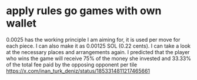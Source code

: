 # apply rules go games with own wallet
0.0025 has the working principle I am aiming for, it is used per move for each piece. 
I can also make it as 0.00125 SOL (0.22 cents). I can take a look at the necessary places and arrangements again.
I predicted that the player who wins the game will receive 75% of the money she invested and 33.33% of the total fee paid by the opposing opponent per tile
https://x.com/inan_turk_deniz/status/1853314811217465661
